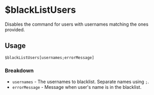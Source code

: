 # $blackListUsers
Disables the command for users with usernames matching the ones provided.

## Usage
```
$blackListUsers[usernames;errorMessage]
```

### Breakdown
- `usernames` - The usernames to blacklist. Separate names using `;`.
- `errorMessage` - Message when user's name is in the blacklist.
